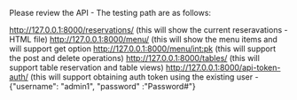 Please review the API - The testing path are as follows:

http://127.0.0.1:8000/reservations/                  (this will show the current reseravations -HTML file)
http://127.0.0.1:8000/menu/                           (this will show the menu items and will support get option
http://127.0.0.1:8000/menu/<int:pk>                         (this will support the post and delete operations)
http://127.0.0.1:8000/tables/                        (this will support table reservation and table views)
http://127.0.0.1:8000/api-token-auth/              (this will support obtaining auth token using the existing user - {"username": "admin1", "password" :"Password#"}


